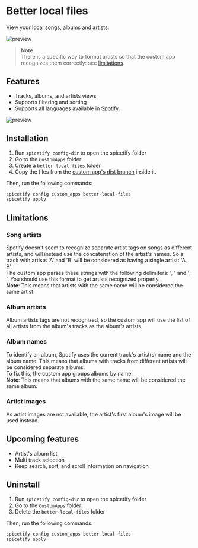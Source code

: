 # Better local files

View your local songs, albums and artists.

![preview](https://raw.githubusercontent.com/Pithaya/spicetify-apps/main/custom-apps/better-local-files/preview.png)

> **Note**  
> There is a specific way to format artists so that the custom app recognizes them correctly: see [limitations](#limitations).

## Features

-   Tracks, albums, and artists views
-   Supports filtering and sorting
-   Supports all languages available in Spotify.

![preview](https://raw.githubusercontent.com/Pithaya/spicetify-apps/main/custom-apps/better-local-files/docs/tracks.png)

## Installation

1. Run `spicetify config-dir` to open the spicetify folder
2. Go to the `CustomApps` folder
3. Create a `better-local-files` folder
4. Copy the files from the [custom app's dist branch](https://github.com/Pithaya/spicetify-apps-dist/tree/dist/better-local-files) inside it.

Then, run the following commands:

```sh
spicetify config custom_apps better-local-files
spicetify apply
```

## Limitations

### Song artists

Spotify doesn't seem to recognize separate artist tags on songs as different artists, and will instead use the concatenation of the artist's names. So a track with artists 'A' and 'B' will be considered as having a single artist: 'A, B'.  
The custom app parses these strings with the following delimiters: ', ' and '; '. You should use this format to get artists recognized properly.  
**Note**: This means that artists with the same name will be considered the same artist.

### Album artists

Album artists tags are not recognized, so the custom app will use the list of all artists from the album's tracks as the album's artists.

### Album names

To identify an album, Spotify uses the current track's artist(s) name and the album name. This means that albums with tracks from different artists will be considered separate albums.  
To fix this, the custom app groups albums by name.  
**Note**: This means that albums with the same name will be considered the same album.

### Artist images

As artist images are not available, the artist's first album's image will be used instead.

## Upcoming features

-   Artist's album list
-   Multi track selection
-   Keep search, sort, and scroll information on navigation

## Uninstall

1. Run `spicetify config-dir` to open the spicetify folder
2. Go to the `CustomApps` folder
3. Delete the `better-local-files` folder

Then, run the following commands:

```sh
spicetify config custom_apps better-local-files-
spicetify apply
```

